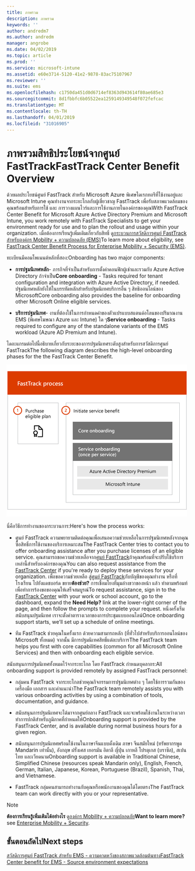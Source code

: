 ```yaml
---
title: ภาพรวม
description: ภาพรวม
keywords: ''
author: andredm7
ms.author: andredm
manager: angrobe
ms.date: 04/02/2019
ms.topic: article
ms.prod: ''
ms.service: microsoft-intune
ms.assetid: e60e3714-5120-41e2-9878-83ac75107967
ms.reviewer: ''
ms.suite: ems
ms.openlocfilehash: c1750da451d0d6714ef8363d943614f80ae685e3
ms.sourcegitcommit: 8d1fbbfc6b05522ea1259149349548f072fefcac
ms.translationtype: MT
ms.contentlocale: th-TH
ms.lasthandoff: 04/01/2019
ms.locfileid: "31016905"
---
```

# <a name="fasttrack-center-benefit-overview"></a><span data-ttu-id="f08c7-103">ภาพรวมสิทธิประโยชน์จากศูนย์ FastTrack</span><span class="sxs-lookup"><span data-stu-id="f08c7-103">FastTrack Center Benefit Overview</span></span>

<span data-ttu-id="f08c7-104">ด้วยผลประโยชน์ศูนย์ FastTrack สำหรับ Microsoft Azure พิเศษไดเรกทอรีที่ใช้งานอยู่และ Microsoft Intune คุณทำงานจากระยะไกลกับผู้เชี่ยวชาญ FastTrack เพื่อรับสภาพแวดล้อมของคุณพร้อมสำหรับการใช้ และ การวางแผนไวร์และการใช้งานภายในองค์กรของคุณ</span><span class="sxs-lookup"><span data-stu-id="f08c7-104">With FastTrack Center Benefit for Microsoft Azure Active Directory Premium and Microsoft Intune, you work remotely with FastTrack Specialists to get your environment ready for use and to plan the rollout and usage within your organization.</span></span> <span data-ttu-id="f08c7-105">เมื่อต้องการเรียนรู้เพิ่มเติมเกี่ยวกับสิทธิ์ ดู[กระบวนการสวัสดิการศูนย์ FastTrack สำหรับองค์กร Mobility + ความปลอดภัย (EMS)](EMS-fasttrack-process.md)</span><span class="sxs-lookup"><span data-stu-id="f08c7-105">To learn more about eligibility, see [FastTrack Center Benefit Process for Enterprise Mobility + Security (EMS)](EMS-fasttrack-process.md).</span></span>

<span data-ttu-id="f08c7-106">ทะเบียนมีคอมโพเนนต์หลักที่สอง:</span><span class="sxs-lookup"><span data-stu-id="f08c7-106">Onboarding has two major components:</span></span>

-   <span data-ttu-id="f08c7-107">**การปฐมนิเทศหลัก**- ภารกิจที่จำเป็นสำหรับการตั้งค่าคอนฟิกผู้เช่าและรวมกับ Azure Active Directory ถ้าจำเป็น</span><span class="sxs-lookup"><span data-stu-id="f08c7-107">**Core onboarding** - Tasks required for tenant configuration and integration with Azure Active Directory, if needed.</span></span> <span data-ttu-id="f08c7-108">ปฐมนิเทศหลักยังให้ในบรรทัดหลักสำหรับปฐมนิเทศบริการอื่น ๆ สิทธิออนไลน์ของ Microsoft</span><span class="sxs-lookup"><span data-stu-id="f08c7-108">Core onboarding also provides the baseline for onboarding other Microsoft Online eligible services.</span></span>

-   <span data-ttu-id="f08c7-109">**บริการปฐมนิเทศ**- งานที่ต้องใช้ในการกำหนดค่าของตัวแปรแบบสแตนด์อโลนของปริมาณงาน EMS (พิเศษโฆษณา Azure และ Intune) ใด ๆ</span><span class="sxs-lookup"><span data-stu-id="f08c7-109">**Service onboarding** - Tasks required to configure any of the standalone variants of the EMS workload (Azure AD Premium and Intune).</span></span>

<span data-ttu-id="f08c7-110">ไดอะแกรมต่อไปนี้อธิบายเกี่ยวกับระยะของการปฐมนิเทศระดับสูงสำหรับการสวัสดิการศูนย์ FastTrack</span><span class="sxs-lookup"><span data-stu-id="f08c7-110">The following diagram describes the high-level onboarding phases for the the FastTrack Center Benefit.</span></span>

![ระยะของการใช้ประโยชน์ศูนย์ FastTrack ปฐมนิเทศระดับสูง](./media/ft-onboarding-process.png)

<span data-ttu-id="f08c7-112">นี่คือวิธีการทำงานของกระบวนการ:</span><span class="sxs-lookup"><span data-stu-id="f08c7-112">Here's how the process works:</span></span>

- <span data-ttu-id="f08c7-113">ศูนย์ FastTrack ความพยายามติดต่อคุณเพื่อเสนอความช่วยเหลือในการปฐมนิเทศหลังจากคุณซื้อสิทธิ์การใช้งานของบริการเหมาะสม</span><span class="sxs-lookup"><span data-stu-id="f08c7-113">The FastTrack Center tries to contact you to offer onboarding assistance after you purchase licenses of an eligible service.</span></span> <span data-ttu-id="f08c7-114">คุณสามารถขอความช่วยเหลือจาก[ศูนย์ FastTrack](https://go.microsoft.com/fwlink/?linkid=780698)ถ้าคุณพร้อมที่จะปรับใช้บริการเหล่านี้สำหรับองค์กรของคุณ</span><span class="sxs-lookup"><span data-stu-id="f08c7-114">You can also request assistance from the [FastTrack Center](https://go.microsoft.com/fwlink/?linkid=780698) if you're ready to deploy these services for your organization.</span></span> <span data-ttu-id="f08c7-115">เพื่อขอความช่วยเหลือ สู่[ศูนย์ FastTrack](https://go.microsoft.com/fwlink/?linkid=780698)กับบัญชีของคุณทำงาน หรือที่โรงเรียน ไปยังแดชบอร์ด ขยาย**ต้องช่วย?** การเชื่อมโยงที่มุมล่างขวาของหน้า แล้ว ทำตามพร้อมท์เพื่อทำการร้องขอของคุณให้เสร็จสมบูรณ์</span><span class="sxs-lookup"><span data-stu-id="f08c7-115">To request assistance, sign in to the [FastTrack Center](https://go.microsoft.com/fwlink/?linkid=780698) with your work or school account, go to the dashboard, expand the **Need Help?** link at the lower-right corner of the page, and then follow the prompts to complete your request.</span></span> <span data-ttu-id="f08c7-116">หนึ่งครั้งเริ่มสนับสนุนปฐมนิเทศ เราจะตั้งค่าตารางเวลาของการประชุมแบบออนไลน์</span><span class="sxs-lookup"><span data-stu-id="f08c7-116">Once onboarding support starts, we’ll set up a schedule of online meetings.</span></span>

-   <span data-ttu-id="f08c7-117">ทีม FastTrack ช่วยคุณในครั้งแรก ด้วยความสามารถหลัก (ที่ทั่วไปสำหรับบริการออนไลน์ของ Microsoft ทั้งหมด) จากนั้น มีการปฐมนิเทศสิทธิ์แต่ละบริการ</span><span class="sxs-lookup"><span data-stu-id="f08c7-117">The FastTrack team helps you first with core capabilities (common for all Microsoft Online Services) and then with onboarding each eligible service.</span></span>

<span data-ttu-id="f08c7-118">สนับสนุนการปฐมนิเทศทั้งหมดไว้จากระยะไกล โดย FastTrack กำหนดบุคลากร:</span><span class="sxs-lookup"><span data-stu-id="f08c7-118">All onboarding support is provided remotely by assigned FastTrack personnel:</span></span>

-   <span data-ttu-id="f08c7-119">กลุ่มคน FastTrack จากระยะไกลช่วยคุณกิจกรรมการปฐมนิเทศต่าง ๆ โดยใช้การรวมกันของเครื่องมือ เอกสาร และคำแนะนำ</span><span class="sxs-lookup"><span data-stu-id="f08c7-119">The FastTrack team remotely assists you with various onboarding activities by using a combination of tools, documentation, and guidance.</span></span>

-   <span data-ttu-id="f08c7-120">สนับสนุนการปฐมนิเทศจะได้มาจากศูนย์กลาง FastTrack และจะพร้อมใช้งานในระหว่างเวลาทำการปกติสำหรับภูมิภาคที่กำหนดให้</span><span class="sxs-lookup"><span data-stu-id="f08c7-120">Onboarding support is provided by the FastTrack Center, and is available during normal business hours for a given region.</span></span>

-   <span data-ttu-id="f08c7-121">สนับสนุนการปฐมนิเทศพร้อมใช้งานในภาษาจีนแบบดั้งเดิม ภาษา จีนสมัยใหม่ (ทรัพยากรพูด Mandarin เท่านั้น), อังกฤษ ฝรั่งเศส เยอรมัน อิตาลี ญี่ปุ่น เกาหลี โปรตุเกส (บราซิล), สเปน ไทย และเวียดนาม</span><span class="sxs-lookup"><span data-stu-id="f08c7-121">Onboarding support is available in Traditional Chinese, Simplified Chinese (resources speak Mandarin only), English, French, German, Italian, Japanese, Korean, Portuguese (Brazil), Spanish, Thai, and Vietnamese.</span></span>

-   <span data-ttu-id="f08c7-122">FastTrack กลุ่มคนสามารถทำงานกับคุณหรือพนักงานของคุณได้โดยตรง</span><span class="sxs-lookup"><span data-stu-id="f08c7-122">The FastTrack team can work directly with you or your representative.</span></span>

> [!NOTE]
> <span data-ttu-id="f08c7-123">**ต้องการเรียนรู้เพิ่มเติมได้อย่างไร** ดู[องค์กร Mobility + ความปลอดภัย](https://www.microsoft.com/cloud-platform/enterprise-mobility)</span><span class="sxs-lookup"><span data-stu-id="f08c7-123">**Want to learn more?** see [Enterprise Mobility + Security](https://www.microsoft.com/cloud-platform/enterprise-mobility).</span></span>

## <a name="next-steps"></a><span data-ttu-id="f08c7-124">ขั้นตอนถัดไป</span><span class="sxs-lookup"><span data-stu-id="f08c7-124">Next steps</span></span>

[<span data-ttu-id="f08c7-125">สวัสดิการศูนย์ FastTrack สำหรับ EMS - ความคาดหวังของสภาพแวดล้อมต้นทาง</span><span class="sxs-lookup"><span data-stu-id="f08c7-125">FastTrack Center benefit for EMS - Source environment expectations</span></span>](EMS-source-environment-expectations.md)
